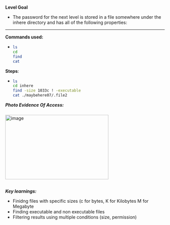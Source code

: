 **Level Goal**
- The password for the next level is stored in a file somewhere under the inhere directory and has all of the following properties:

---

**Commands used:** 
- ```bash
  ls
  cd
  find
  cat 
**Steps**:
- ```bash
  ls
  cd inhere
  find -size 1033c ! -executable
  cat ./maybehere07/.file2


***Photo Evidence Of Access:***
###
<img width="326" height="204" alt="image" src="https://github.com/user-attachments/assets/840df316-303e-4c0d-ba58-3e40bfbd3109" />

##
###
***Key learnings:***
- Finidng files with specific sizes (c for bytes, K for Kilobytes M for Megabyte
- Finding executable and non executable files
- Filtering results using multiple conditions (size, permission)
